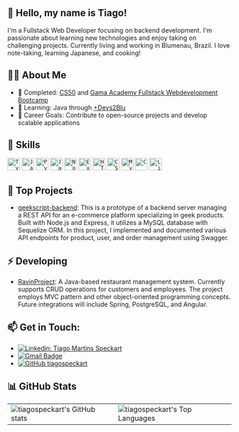 ## 🐧 Hello, my name is <strong>Tiago!</strong>

I'm a Fullstack Web Developer focusing on backend development. I'm passionate about learning new technologies and enjoy taking on challenging projects. Currently living and working in Blumenau, Brazil. I love note-taking, learning Japanese, and cooking!

## 👨‍💻 About Me

- 🔭 Completed: [CS50](https://cs50.harvard.edu/x/2022/) and [Gama Academy Fullstack Webdevelopment Bootcamp](https://www.gama.academy/gama-experience/desenvolvimento-web)
- 🌱 Learning: Java through [+Devs2Blu](http://www.devs2blu.com.br/)
- 🎯 Career Goals: Contribute to open-source projects and develop scalable applications

## 🚀 Skills

<code><img height="28" src="https://img.shields.io/badge/TypeScript-007ACC?style=for-the-badge&logo=typescript&logoColor=white" alt="Typescript"/></code>
<code><img height="28" src="https://img.shields.io/badge/JavaScript-323330?style=for-the-badge&logo=javascript&logoColor=F7DF1E" alt="Javascript"/></code>
<code><img height="28" src="https://img.shields.io/badge/Python-3776AB?style=for-the-badge&logo=python&logoColor=white" alt="Python"/></code>
<code><img height="28" src="https://img.shields.io/badge/Java-ED8B00?style=for-the-badge&logo=java&logoColor=white" alt="Java"/></code>
<code><img height="28" src="https://img.shields.io/badge/Node.js-43853D?style=for-the-badge&logo=node.js&logoColor=white" alt="Nodejs"/></code>
<code><img height="28" src="https://img.shields.io/badge/Express.js-404D59?style=for-the-badge" alt="Express.js"/></code>
<code><img height="28" src="https://img.shields.io/badge/HTML5-E34F26?style=for-the-badge&logo=html5&logoColor=white" alt="HTML5"/></code>
<code><img height="28" src="https://img.shields.io/badge/CSS3-1572B6?style=for-the-badge&logo=css3&logoColor=white" alt="CSS"/></code>
<code><img height="28" src="https://img.shields.io/badge/MySQL-00000F?style=for-the-badge&logo=mysql&logoColor=white" alt="MySQL"/></code>
<code><img height="28" src="https://img.shields.io/badge/C-00599C?style=for-the-badge&logo=c&logoColor=white" alt="C"/></code>
<code><img height="28" src="https://img.shields.io/badge/Linux-E34F26?style=for-the-badge&logo=linux&logoColor=black" alt="Linux"/></code>

## 💼 Top Projects

- [geekscript-backend](https://github.com/tiagospeckart/geekscript-backend): This is a prototype of a backend server managing a REST API for an e-commerce platform specializing in geek products. Built with Node.js and Express, it utilizes a MySQL database with Sequelize ORM. In this project, I implemented and documented various API endpoints for product, user, and order management using Swagger.

## ⚡ Developing

- [RavinProject](https://github.com/RavinProject): A Java-based restaurant management system. Currently supports CRUD operations for customers and employees. The project employs MVC pattern and other object-oriented programming concepts. Future integrations will include Spring, PostgreSQL, and Angular.

## 📫 Get in Touch:

- [![Linkedin: Tiago Martins Speckart](https://img.shields.io/badge/-Tiago_Martins_Speckart-blue?style=flat-square&logo=Linkedin&logoColor=white&link=https://www.linkedin.com/in/tiago-martins-speckart-27b518247/)](https://www.linkedin.com/in/tiago-martins-speckart-27b518247/)
- [![Gmail Badge](https://img.shields.io/badge/-tiagospeckart@gmail.com-006bed?style=flat-square&logo=Gmail&logoColor=white&link=mailto:tiagospeckart@gmail.com)](mailto:tiagospeckart@gmail.com)
- [![GitHub tiagospeckart]( https://img.shields.io/github/followers/tiagospeckart?label=follow&style=social)](https://github.com/tiagospeckart)

## 📊 GitHub Stats

<table>
  <tr>
    <td>
      <img src="https://github-readme-stats.vercel.app/api?username=tiagospeckart&show_icons=true&show_icons=true&theme=transparent" alt="tiagospeckart's GitHub stats" />
    </td>
    <td>
      <img src="https://github-readme-stats.vercel.app/api/top-langs/?username=tiagospeckart&size_weight=0.5&count_weight=0.5&layout=compact&show_icons=true&theme=transparent" alt="tiagospeckart's Top Languages" />
    </td>
  </tr>
</table>

<!---
tiagospeckart/tiagospeckart is a ✨ special ✨ repository because its `README.md` (this file) appears on your GitHub profile.
You can click the Preview link to take a look at your changes.
--->
